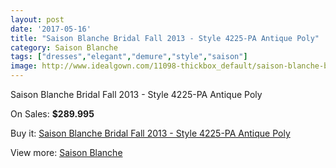 ```yaml
---
layout: post
date: '2017-05-16'
title: "Saison Blanche Bridal Fall 2013 - Style 4225-PA Antique Poly"
category: Saison Blanche
tags: ["dresses","elegant","demure","style","saison"]
image: http://www.idealgown.com/11098-thickbox_default/saison-blanche-bridal-fall-2013-style-4225-pa-antique-poly.jpg
---
```

Saison Blanche Bridal Fall 2013 - Style 4225-PA Antique Poly

On Sales: **$289.995**
<a href="https://www.idealgown.com/en/saison-blanche/4555-saison-blanche-bridal-fall-2013-style-4225-pa-antique-poly.html"><amp-img layout="responsive" width="600" height="600" src="//www.idealgown.com/11098-thickbox_default/saison-blanche-bridal-fall-2013-style-4225-pa-antique-poly.jpg" alt="Saison Blanche Bridal Fall 2013 - Style 4225-PA Antique Poly 0" /></a>
<a href="https://www.idealgown.com/en/saison-blanche/4555-saison-blanche-bridal-fall-2013-style-4225-pa-antique-poly.html"><amp-img layout="responsive" width="600" height="600" src="//www.idealgown.com/11100-thickbox_default/saison-blanche-bridal-fall-2013-style-4225-pa-antique-poly.jpg" alt="Saison Blanche Bridal Fall 2013 - Style 4225-PA Antique Poly 1" /></a>
<a href="https://www.idealgown.com/en/saison-blanche/4555-saison-blanche-bridal-fall-2013-style-4225-pa-antique-poly.html"><amp-img layout="responsive" width="600" height="600" src="//www.idealgown.com/11099-thickbox_default/saison-blanche-bridal-fall-2013-style-4225-pa-antique-poly.jpg" alt="Saison Blanche Bridal Fall 2013 - Style 4225-PA Antique Poly 2" /></a>

Buy it: [Saison Blanche Bridal Fall 2013 - Style 4225-PA Antique Poly](https://www.idealgown.com/en/saison-blanche/4555-saison-blanche-bridal-fall-2013-style-4225-pa-antique-poly.html "Saison Blanche Bridal Fall 2013 - Style 4225-PA Antique Poly")

View more: [Saison Blanche](https://www.idealgown.com/en/55-saison-blanche "Saison Blanche")